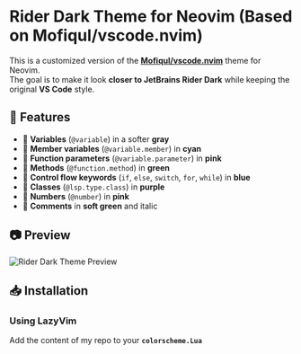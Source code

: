 # Rider Dark Theme for Neovim (Based on Mofiqul/vscode.nvim)

This is a customized version of the **[Mofiqul/vscode.nvim](https://github.com/Mofiqul/vscode.nvim)** theme for Neovim.  
The goal is to make it look **closer to JetBrains Rider Dark** while keeping the original **VS Code** style.

## 🎨 Features
- 🔹 **Variables** (`@variable`) in a softer **gray**
- 🔹 **Member variables** (`@variable.member`) in **cyan**
- 🔹 **Function parameters** (`@variable.parameter`) in **pink**
- 🔹 **Methods** (`@function.method`) in **green**
- 🔹 **Control flow keywords** (`if`, `else`, `switch`, `for`, `while`) in **blue**
- 🔹 **Classes** (`@lsp.type.class`) in **purple**
- 🔹 **Numbers** (`@number`) in **pink**
- 🔹 **Comments** in **soft green** and italic

## 📷 Preview

![Rider Dark Theme Preview](https://i.imgur.com/letjTBR.png)

## 📥 Installation

### **Using LazyVim**
Add the content of my repo to your **`colorscheme.Lua`**
